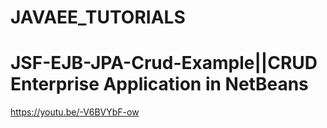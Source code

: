 # JAVAEE_TUTORIALS

# JSF-EJB-JPA-Crud-Example||CRUD Enterprise Application in NetBeans
https://youtu.be/-V6BVYbF-ow

# 
